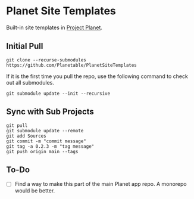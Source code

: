 # Planet Site Templates

Built-in site templates in [Project Planet](https://github.com/Planetable/Planet).

## Initial Pull

```
git clone --recurse-submodules https://github.com/Planetable/PlanetSiteTemplates
```

If it is the first time you pull the repo, use the following command to check out all submodules.

```
git submodule update --init --recursive
```

## Sync with Sub Projects

```
git pull
git submodule update --remote
git add Sources
git commit -m "commit message"
git tag -a 0.2.3 -m "tag message"
git push origin main --tags
```

## To-Do

- [ ] Find a way to make this part of the main Planet app repo. A monorepo would be better.
